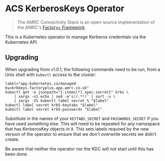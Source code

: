 # ACS KerberosKeys Operator

> The AMRC Connectivity Stack is an open-source implementation of the AMRC's [Factory+ Framework](https://factoryplus.app.amrc.co.uk/).

This is a Kubernetes operator to manage Kerberos credentials via the
Kubernetes API.

## Upgrading

When upgrading from v1.0.1, the following commands need to be run, from
a Unix shell with `kubectl` access to the cluster:

```
label="app.kubernetes.io/managed-by=krbkeys.factoryplus.app.amrc.co.uk"
kubectl get -o jsonpath="{.items[*].spec.secret}" krbs \
    | xargs -n1 echo | sed -e's!/.*!!' | sort -u \
    | xargs -I% kubectl label secret % "$label"
kubectl label secret krb5-keytabs "$label"
kubectl label secret krb5-passwords "$label"
```

Substitute in the names of your `KEYTABS_SECRET` and `PASSWORDS_SECRET`
if you have used something else. This will need to be repeated for any
namespace that has KerberosKey objects in it. This sets labels required
by the new version of the operator to ensure that we don't overwrite
secrets we didn't create.

Be aware that neither the operator nor the KDC will not start until this
has been done.

